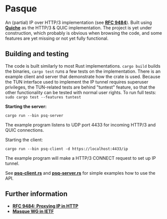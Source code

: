 # Pasque

An (partial) IP over HTTP/3 implementation (see
**[RFC 9484](https://datatracker.ietf.org/doc/html/rfc9484)**). Built using
**[Quiche](https://github.com/cloudflare/quiche/)** as the HTTP/3 & QUIC
implementation. The project is yet under construction, which probably is obvious
when browsing the code, and some features are yet missing or not yet fully
functional.

## Building and testing

The code is built similarly to most Rust implementations. `cargo build` builds
the binaries, `cargo test` runs a few tests on the implementation. There is an
example client and server that demonstrate how the crate is used. Because the
TUN interface used to implement the IP tunnel requires superuser privileges, the
TUN-related tests are behind "tuntest" feature, so that the other functionality
can be tested with normal user rights. To run full tests:
`sudo cargo test --features tuntest`

**Starting the server:**

    cargo run --bin psq-server

The example program listens
to UDP port 4433 for incoming HTTP/3 and QUIC connections.

Starting the client:

    cargo run --bin psq-client -d https://localhost:4433/ip

The example program will make a HTTP/3 CONNECT request to set up IP tunnel.

See **[psq-client.rs](src/bin/psq-client.rs)** and
**[psq-server.rs](src/bin/psq-server.rs)** for simple examples how to use
the API.

## Further information

- **[RFC 9484: Proxying IP in HTTP](https://datatracker.ietf.org/doc/html/rfc9484)**
- **[Masque WG in IETF](https://datatracker.ietf.org/wg/masque/)**
